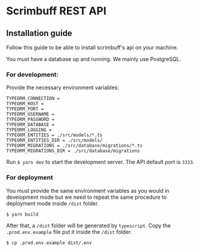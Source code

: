 # Scrimbuff REST API


## Installation guide

Follow this guide to be able to install scrimbuff's api on your machine.

You must have a database up and running. We mainly use PostgreSQL.

### For development:

Provide the necessary environment variables:

```confg
TYPEORM_CONNECTION =
TYPEORM_HOST =
TYPEORM_PORT =
TYPEORM_USERNAME =
TYPEORM_PASSWORD =
TYPEORM_DATABASE =
TYPEORM_LOGGING =
TYPEORM_ENTITIES = ./src/models/*.ts
TYPEORM_ENTITIES_DIR = ./src/models/
TYPEORM_MIGRATIONS = ./src/database/migrations/*.ts
TYPEORM_MIGRATIONS_DIR = ./src/database/migrations
```

Run `$ yarn dev` to start the development server. The API default port is `3333`.

### For deployment

You must provide the same environment variables as you would in development mode but we need to repeat the same procedure to deployment mode inside `/dist` folder.

```bash
$ yarn build
```

After that, a `/dist` folder will be generated by `typescript`. Copy the `.prod.env.example` file put it inside the `/dist` folder.

```bash
$ cp .prod.env.example dist/.env
```
